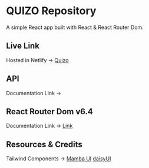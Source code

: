# QUIZO  Repository

A simple React app built with React & React Router Dom.

## Live Link
Hosted in Netlify -> [Quizo](https://quizo-quiz-app.netlify.app/)

## API 
Documentation Link -> 


## React Router Dom v6.4 
Documentation Link -> [Link](https://reactrouter.com/en/main/start/overview)


## Resources & Credits
Tailwind Components -> 
[Mamba UI](https://www.mambaui.com/)
[daisyUI](https://daisyui.com/components/)

